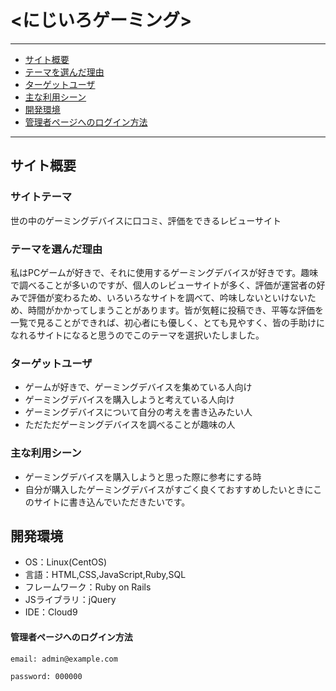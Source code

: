 # <にじいろゲーミング>

---
* [サイト概要](#サイト概要)
* [テーマを選んだ理由](#テーマを選んだ理由)
* [ターゲットユーザ](#ターゲットユーザ)
* [主な利用シーン](#主な利用シーン)
* [開発環境](#開発環境)
* [管理者ページへのログイン方法](#管理者ページへのログイン方法)
---

## サイト概要
### サイトテーマ
世の中のゲーミングデバイスに口コミ、評価をできるレビューサイト

### テーマを選んだ理由
私はPCゲームが好きで、それに使用するゲーミングデバイスが好きです。趣味で調べることが多いのですが、個人のレビューサイトが多く、評価が運営者の好みで評価が変わるため、いろいろなサイトを調べて、吟味しないといけないため、時間がかかってしまうことがあります。皆が気軽に投稿でき、平等な評価を一覧で見ることができれば、初心者にも優しく、とても見やすく、皆の手助けになれるサイトになると思うのでこのテーマを選択いたしました。

### ターゲットユーザ
- ゲームが好きで、ゲーミングデバイスを集めている人向け
- ゲーミングデバイスを購入しようと考えている人向け
- ゲーミングデバイスについて自分の考えを書き込みたい人
- ただただゲーミングデバイスを調べることが趣味の人

### 主な利用シーン
- ゲーミングデバイスを購入しようと思った際に参考にする時
- 自分が購入したゲーミングデバイスがすごく良くておすすめしたいときにこのサイトに書き込んでいただきたいです。

## 開発環境
- OS：Linux(CentOS)
- 言語：HTML,CSS,JavaScript,Ruby,SQL
- フレームワーク：Ruby on Rails
- JSライブラリ：jQuery
- IDE：Cloud9

#### 管理者ページへのログイン方法
~~~
email: admin@example.com

password: 000000
~~~
